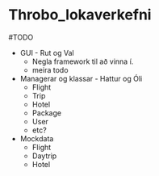 # Throbo_lokaverkefni

#TODO

* GUI - Rut og Val
  * Negla framework til að vinna í.
  * meira todo
* Managerar og klassar - Hattur og Óli
  * Flight
  * Trip
  * Hotel
  * Package
  * User
  * etc?
* Mockdata 
  * Flight
  * Daytrip
  * Hotel


